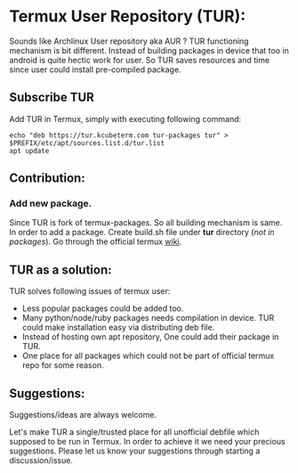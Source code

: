 # Termux User Repository (TUR): 

Sounds like Archlinux User repository aka AUR ? TUR functioning mechanism is bit different. Instead of building packages in device that too in android is quite hectic work for user. 
So TUR saves resources and time since user could install pre-compiled package. 

## Subscribe TUR
Add TUR in Termux, simply with executing following command:

```
echo "deb https://tur.kcubeterm.com tur-packages tur" > $PREFIX/etc/apt/sources.list.d/tur.list
apt update
```

## Contribution: 

### Add new package. 
Since TUR is fork of termux-packages. So all building mechanism is same. In order to add a package. Create build.sh file under **tur** directory (_not in packages_). 
Go through the official termux [wiki](https://github.com/termux/termux-packages/wiki). 


## TUR as a solution: 
TUR solves following issues of termux user: 

* Less popular packages could be added too.
* Many python/node/ruby packages needs compilation in device. TUR could make installation easy via distributing deb file.
* Instead of hosting own apt repository, One could add their package in TUR. 
* One place for all packages which could not be part of official termux repo for some reason. 



## Suggestions:
Suggestions/ideas are always welcome.

Let's make TUR a single/trusted place for all unofficial debfile which supposed to be run in Termux. 
In order to achieve it we need your precious suggestions. Please let us know your suggestions through starting a discussion/issue.
